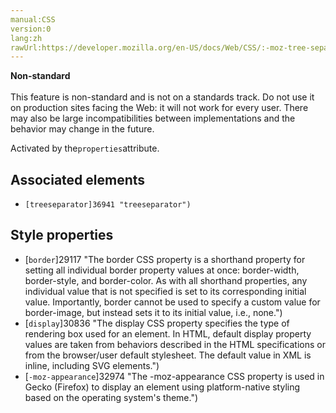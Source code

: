 ```yaml
---
manual:CSS
version:0
lang:zh
rawUrl:https://developer.mozilla.org/en-US/docs/Web/CSS/:-moz-tree-separator
---
```






**Non-standard**<br></br>This feature is non-standard and is not on a standards track. Do not use it on production sites facing the Web: it will not work for every user. There may also be large incompatibilities between implementations and the behavior may change in the future.





Activated by the`properties`attribute.


## Associated elements<a name="Associated_elements"></a>

* `[treeseparator]36941 "treeseparator")`

## Style properties<a name="Style_properties"></a>

* [`border`]29117 "The border CSS property is a shorthand property for setting all individual border property values at once: border-width, border-style, and border-color. As with all shorthand properties, any individual value that is not specified is set to its corresponding initial value. Importantly, border cannot be used to specify a custom value for border-image, but instead sets it to its initial value, i.e., none.")
* [`display`]30836 "The display CSS property specifies the type of rendering box used for an element. In HTML, default display property values are taken from behaviors described in the HTML specifications or from the browser/user default stylesheet. The default value in XML is inline, including SVG elements.")
* [`-moz-appearance`]32974 "The -moz-appearance CSS property is used in Gecko (Firefox) to display an element using platform-native styling based on the operating system's theme.")



